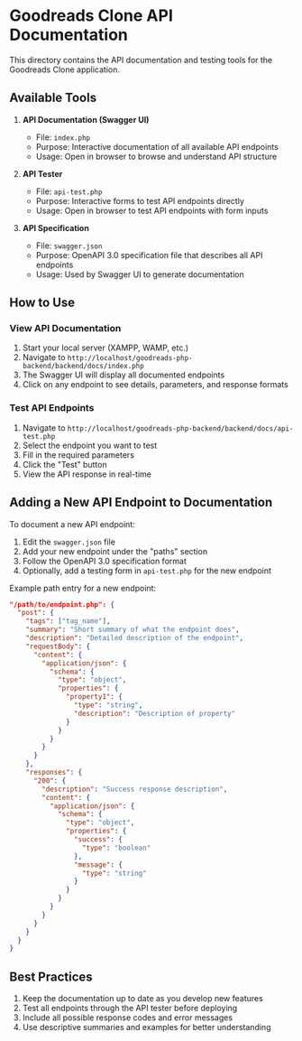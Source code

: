 # Goodreads Clone API Documentation

This directory contains the API documentation and testing tools for the Goodreads Clone application.

## Available Tools

1. **API Documentation (Swagger UI)**

   - File: `index.php`
   - Purpose: Interactive documentation of all available API endpoints
   - Usage: Open in browser to browse and understand API structure

2. **API Tester**

   - File: `api-test.php`
   - Purpose: Interactive forms to test API endpoints directly
   - Usage: Open in browser to test API endpoints with form inputs

3. **API Specification**
   - File: `swagger.json`
   - Purpose: OpenAPI 3.0 specification file that describes all API endpoints
   - Usage: Used by Swagger UI to generate documentation

## How to Use

### View API Documentation

1. Start your local server (XAMPP, WAMP, etc.)
2. Navigate to `http://localhost/goodreads-php-backend/backend/docs/index.php`
3. The Swagger UI will display all documented endpoints
4. Click on any endpoint to see details, parameters, and response formats

### Test API Endpoints

1. Navigate to `http://localhost/goodreads-php-backend/backend/docs/api-test.php`
2. Select the endpoint you want to test
3. Fill in the required parameters
4. Click the "Test" button
5. View the API response in real-time

## Adding a New API Endpoint to Documentation

To document a new API endpoint:

1. Edit the `swagger.json` file
2. Add your new endpoint under the "paths" section
3. Follow the OpenAPI 3.0 specification format
4. Optionally, add a testing form in `api-test.php` for the new endpoint

Example path entry for a new endpoint:

```json
"/path/to/endpoint.php": {
  "post": {
    "tags": ["tag_name"],
    "summary": "Short summary of what the endpoint does",
    "description": "Detailed description of the endpoint",
    "requestBody": {
      "content": {
        "application/json": {
          "schema": {
            "type": "object",
            "properties": {
              "property1": {
                "type": "string",
                "description": "Description of property"
              }
            }
          }
        }
      }
    },
    "responses": {
      "200": {
        "description": "Success response description",
        "content": {
          "application/json": {
            "schema": {
              "type": "object",
              "properties": {
                "success": {
                  "type": "boolean"
                },
                "message": {
                  "type": "string"
                }
              }
            }
          }
        }
      }
    }
  }
}
```

## Best Practices

1. Keep the documentation up to date as you develop new features
2. Test all endpoints through the API tester before deploying
3. Include all possible response codes and error messages
4. Use descriptive summaries and examples for better understanding
